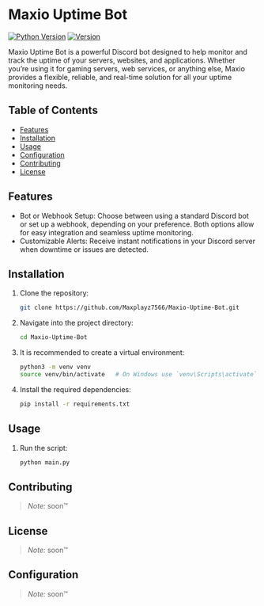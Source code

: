 # Maxio Uptime Bot

[![Python Version](https://img.shields.io/badge/Python-3.9%2B-blue)](https://www.python.org/)
[![Version](https://img.shields.io/badge/Version-0.1-a)](https://github.com/Maxplayz7566/Maxio-Uptime-Bot)

Maxio Uptime Bot is a powerful Discord bot designed to help monitor and track the uptime of your servers, websites, and applications. Whether you’re using it for gaming servers, web services, or anything else, Maxio provides a flexible, reliable, and real-time solution for all your uptime monitoring needs.

## Table of Contents

- [Features](#features)
- [Installation](#installation)
- [Usage](#usage)
- [Configuration](#configuration)
- [Contributing](#contributing)
- [License](#license)

## Features

- Bot or Webhook Setup: Choose between using a standard Discord bot or set up a webhook, depending on your preference. Both options allow for easy integration and seamless uptime monitoring.
- Customizable Alerts: Receive instant notifications in your Discord server when downtime or issues are detected.

## Installation

1. Clone the repository:

    ```bash
    git clone https://github.com/Maxplayz7566/Maxio-Uptime-Bot.git
    ```

2. Navigate into the project directory:

    ```bash
    cd Maxio-Uptime-Bot
    ```

3. It is recommended to create a virtual environment:

    ```bash
    python3 -m venv venv
    source venv/bin/activate   # On Windows use `venv\Scripts\activate`
    ```

4. Install the required dependencies:

    ```bash
    pip install -r requirements.txt
    ```

## Usage

1. Run the script:

    ```bash
    python main.py
    ```

## Contributing
>*Note:* soon™️

## License
>*Note:* soon™️

## Configuration
>*Note:* soon™️
